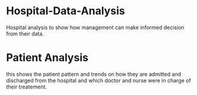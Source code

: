 # Hospital-Data-Analysis
Hospital analysis to show how management can make informed decision from their data.
# Patient Analysis
this shows the patient pattern and trends on how they are admitted and discharged from the hospital and which doctor and nurse were in charge of their treatement.
